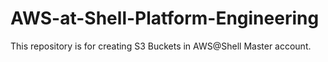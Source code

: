 # AWS-at-Shell-Platform-Engineering
This repository is for creating S3 Buckets in AWS@Shell Master account.